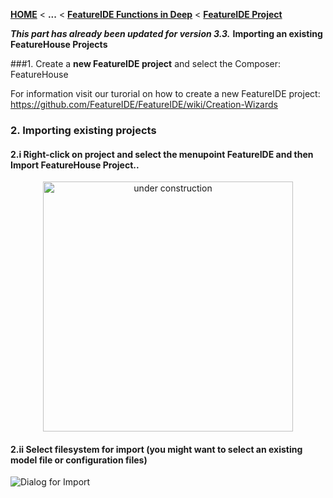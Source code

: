 <!-- Breadcrumb -->
[**HOME**](https://github.com/FeatureIDE/FeatureIDE/wiki) < **...** < [**FeatureIDE Functions in Deep**](https://github.com/FeatureIDE/FeatureIDE/wiki/FeatureIDE-Functions-in-Deep) < [**FeatureIDE Project**](https://github.com/FeatureIDE/FeatureIDE/wiki/FeatureIDE-Project)

<!-- Introduction -->
_**This part has already been updated for version 3.3.**_ 
**Importing an existing FeatureHouse Projects** 

<!-- Content -->
###1. Create a **new FeatureIDE project** and select the Composer: FeatureHouse

For information visit our turorial on how to create a new FeatureIDE project: https://github.com/FeatureIDE/FeatureIDE/wiki/Creation-Wizards

### 2. Importing existing projects
#### 2.i Right-click on project and select the menupoint **FeatureIDE** and then **Import FeatureHouse Project..**

<td width="320px"> <p align="center">
<img height="400px" alt="under construction" src="https://raw.githubusercontent.com/wiki/FeatureIDE/FeatureIDE/Assets/FeatureHouseImport/FeatureIDEmenu.png">
</p></td>

#### 2.ii Select filesystem for import (you might want to select an existing model file or configuration files)

![Dialog for Import](https://raw.githubusercontent.com/wiki/FeatureIDE/FeatureIDE/Assets/FeatureHouseImport/ImportDialog.png)



